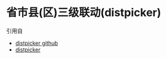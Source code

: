 # 省市县(区)三级联动(distpicker)

引用自

- [distpicker github](https://github.com/fengyuanchen/distpicker)
- [distpicker](https://fengyuanchen.github.io/distpicker/)